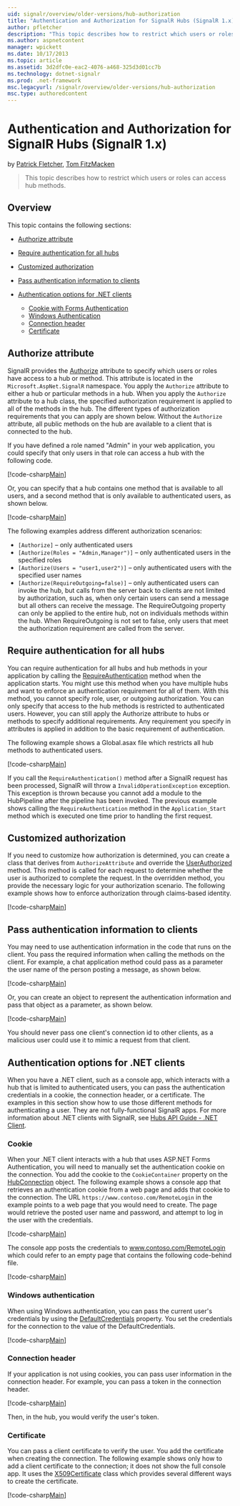 ```yaml
---
uid: signalr/overview/older-versions/hub-authorization
title: "Authentication and Authorization for SignalR Hubs (SignalR 1.x) | Microsoft Docs"
author: pfletcher
description: "This topic describes how to restrict which users or roles can access hub methods."
ms.author: aspnetcontent
manager: wpickett
ms.date: 10/17/2013
ms.topic: article
ms.assetid: 3d2dfc0e-eac2-4076-a468-325d3d01cc7b
ms.technology: dotnet-signalr
ms.prod: .net-framework
msc.legacyurl: /signalr/overview/older-versions/hub-authorization
msc.type: authoredcontent
---
```

Authentication and Authorization for SignalR Hubs (SignalR 1.x)
====================
by [Patrick Fletcher](https://github.com/pfletcher), [Tom FitzMacken](https://github.com/tfitzmac)

> This topic describes how to restrict which users or roles can access hub methods.


## Overview

This topic contains the following sections:

- [Authorize attribute](#authorizeattribute)
- [Require authentication for all hubs](#requireauth)
- [Customized authorization](#custom)
- [Pass authentication information to clients](#passauth)
- [Authentication options for .NET clients](#authoptions)

    - [Cookie with Forms Authentication](#cookie)
    - [Windows Authentication](#windows)
    - [Connection header](#header)
    - [Certificate](#certificate)

<a id="authorizeattribute"></a>

## Authorize attribute

SignalR provides the [Authorize](https://msdn.microsoft.com/en-us/library/microsoft.aspnet.signalr.authorizeattribute(v=vs.111).aspx) attribute to specify which users or roles have access to a hub or method. This attribute is located in the `Microsoft.AspNet.SignalR` namespace. You apply the `Authorize` attribute to either a hub or particular methods in a hub. When you apply the `Authorize` attribute to a hub class, the specified authorization requirement is applied to all of the methods in the hub. The different types of authorization requirements that you can apply are shown below. Without the `Authorize` attribute, all public methods on the hub are available to a client that is connected to the hub.

If you have defined a role named "Admin" in your web application, you could specify that only users in that role can access a hub with the following code.

[!code-csharp[Main](hub-authorization/samples/sample1.cs)]

Or, you can specify that a hub contains one method that is available to all users, and a second method that is only available to authenticated users, as shown below.

[!code-csharp[Main](hub-authorization/samples/sample2.cs)]

The following examples address different authorization scenarios:

- `[Authorize]` – only authenticated users
- `[Authorize(Roles = "Admin,Manager")]` – only authenticated users in the specified roles
- `[Authorize(Users = "user1,user2")]` – only authenticated users with the specified user names
- `[Authorize(RequireOutgoing=false)]` – only authenticated users can invoke the hub, but calls from the server back to clients are not limited by authorization, such as, when only certain users can send a message but all others can receive the message. The RequireOutgoing property can only be applied to the entire hub, not on individuals methods within the hub. When RequireOutgoing is not set to false, only users that meet the authorization requirement are called from the server.

<a id="requireauth"></a>

## Require authentication for all hubs

You can require authentication for all hubs and hub methods in your application by calling the [RequireAuthentication](https://msdn.microsoft.com/en-us/library/microsoft.aspnet.signalr.hubpipelineextensions.requireauthentication(v=vs.111).aspx) method when the application starts. You might use this method when you have multiple hubs and want to enforce an authentication requirement for all of them. With this method, you cannot specify role, user, or outgoing authorization. You can only specify that access to the hub methods is restricted to authenticated users. However, you can still apply the Authorize attribute to hubs or methods to specify additional requirements. Any requirement you specify in attributes is applied in addition to the basic requirement of authentication.

The following example shows a Global.asax file which restricts all hub methods to authenticated users.

[!code-csharp[Main](hub-authorization/samples/sample3.cs)]

If you call the `RequireAuthentication()` method after a SignalR request has been processed, SignalR will throw a `InvalidOperationException` exception. This exception is thrown because you cannot add a module to the HubPipeline after the pipeline has been invoked. The previous example shows calling the `RequireAuthentication` method in the `Application_Start` method which is executed one time prior to handling the first request.

<a id="custom"></a>

## Customized authorization

If you need to customize how authorization is determined, you can create a class that derives from `AuthorizeAttribute` and override the [UserAuthorized](https://msdn.microsoft.com/en-us/library/microsoft.aspnet.signalr.authorizeattribute.userauthorized(v=vs.111).aspx) method. This method is called for each request to determine whether the user is authorized to complete the request. In the overridden method, you provide the necessary logic for your authorization scenario. The following example shows how to enforce authorization through claims-based identity.

[!code-csharp[Main](hub-authorization/samples/sample4.cs)]

<a id="passauth"></a>

## Pass authentication information to clients

You may need to use authentication information in the code that runs on the client. You pass the required information when calling the methods on the client. For example, a chat application method could pass as a parameter the user name of the person posting a message, as shown below.

[!code-csharp[Main](hub-authorization/samples/sample5.cs)]

Or, you can create an object to represent the authentication information and pass that object as a parameter, as shown below.

[!code-csharp[Main](hub-authorization/samples/sample6.cs)]

You should never pass one client's connection id to other clients, as a malicious user could use it to mimic a request from that client.

<a id="authoptions"></a>

## Authentication options for .NET clients

When you have a .NET client, such as a console app, which interacts with a hub that is limited to authenticated users, you can pass the authentication credentials in a cookie, the connection header, or a certificate. The examples in this section show how to use those different methods for authenticating a user. They are not fully-functional SignalR apps. For more information about .NET clients with SignalR, see [Hubs API Guide - .NET Client](../guide-to-the-api/hubs-api-guide-net-client.md).

<a id="cookie"></a>

### Cookie

When your .NET client interacts with a hub that uses ASP.NET Forms Authentication, you will need to manually set the authentication cookie on the connection. You add the cookie to the `CookieContainer` property on the [HubConnection](https://msdn.microsoft.com/en-us/library/microsoft.aspnet.signalr.client.hubs.hubconnection(v=vs.111).aspx) object. The following example shows a console app that retrieves an authentication cookie from a web page and adds that cookie to the connection. The URL `https://www.contoso.com/RemoteLogin` in the example points to a web page that you would need to create. The page would retrieve the posted user name and password, and attempt to log in the user with the credentials.

[!code-csharp[Main](hub-authorization/samples/sample7.cs)]

The console app posts the credentials to www.contoso.com/RemoteLogin which could refer to an empty page that contains the following code-behind file.

[!code-csharp[Main](hub-authorization/samples/sample8.cs)]

<a id="windows"></a>

### Windows authentication

When using Windows authentication, you can pass the current user's credentials by using the [DefaultCredentials](https://msdn.microsoft.com/en-us/library/system.net.credentialcache.defaultcredentials.aspx) property. You set the credentials for the connection to the value of the DefaultCredentials.

[!code-csharp[Main](hub-authorization/samples/sample9.cs?highlight=6)]

<a id="header"></a>

### Connection header

If your application is not using cookies, you can pass user information in the connection header. For example, you can pass a token in the connection header.

[!code-csharp[Main](hub-authorization/samples/sample10.cs?highlight=6)]

Then, in the hub, you would verify the user's token.

<a id="certificate"></a>

### Certificate

You can pass a client certificate to verify the user. You add the certificate when creating the connection. The following example shows only how to add a client certificate to the connection; it does not show the full console app. It uses the [X509Certificate](https://msdn.microsoft.com/en-us/library/system.security.cryptography.x509certificates.x509certificate.aspx) class which provides several different ways to create the certificate.

[!code-csharp[Main](hub-authorization/samples/sample11.cs?highlight=6)]
